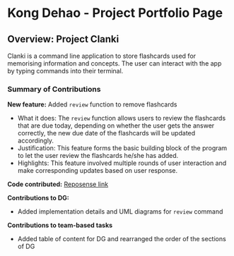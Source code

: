 # Kong Dehao - Project Portfolio Page

## Overview: Project Clanki

Clanki is a command line application to store flashcards used for
memorising information and concepts. The user can interact with
the app by typing commands into their terminal.

### Summary of Contributions

**New feature:** Added `review` function to remove flashcards

- What it does: The `review` function allows users to review the flashcards that
  are due today, depending on whether the user gets the answer correctly, the
  new due date of the flashcards will be updated accordingly.
- Justification: This feature forms the basic building block of the program to
  let the user review the flashcards he/she has added.
- Highlights: This feature involved multiple rounds of user interaction and make
  corresponding updates based on user response.

**Code contributed:**
[Reposense link](https://nus-cs2113-ay2223s2.github.io/tp-dashboard/?search=kdh3799)

**Contributions to DG:**

- Added implementation details and UML diagrams for
  `review` command

**Contributions to team-based tasks**

- Added table of content for DG and rearranged the order of the sections of DG